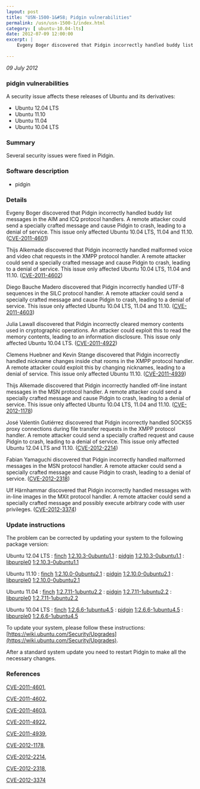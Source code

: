 ```yaml
---
layout: post
title: "USN-1500-1&#58; Pidgin vulnerabilities"
permalink: /usn/usn-1500-1/index.html
category: [ ubuntu-10.04-lts]
date: 2012-07-09 12:00:00
excerpt: |
    Evgeny Boger discovered that Pidgin incorrectly handled buddy list messages in the AIM and ICQ protocol handlers. A remote attacker could send a specially crafted message and cause Pidgin to crash, leading to a denial of service. This issue only affected Ubuntu 10.04 LTS, 11.04 and 11.10. ([CVE-2011-4601](http://people.ubuntu.com/~ubuntu-security/cve/CVE-2011-4601))
    
--- 
```

 
 

*09 July 2012*

### pidgin vulnerabilities

A security issue affects these releases of Ubuntu and its derivatives:

* Ubuntu 12.04 LTS
* Ubuntu 11.10
* Ubuntu 11.04
* Ubuntu 10.04 LTS

### Summary

Several security issues were fixed in Pidgin. 

### Software description

* pidgin 

### Details

Evgeny Boger discovered that Pidgin incorrectly handled buddy list messages in the AIM and ICQ protocol handlers. A remote attacker could send a specially crafted message and cause Pidgin to crash, leading to a denial of service. This issue only affected Ubuntu 10.04 LTS, 11.04 and 11.10. ([CVE-2011-4601](http://people.ubuntu.com/~ubuntu-security/cve/CVE-2011-4601))

Thijs Alkemade discovered that Pidgin incorrectly handled malformed voice and video chat requests in the XMPP protocol handler. A remote attacker could send a specially crafted message and cause Pidgin to crash, leading to a denial of service. This issue only affected Ubuntu 10.04 LTS, 11.04 and 11.10. ([CVE-2011-4602](http://people.ubuntu.com/~ubuntu-security/cve/CVE-2011-4602))

Diego Bauche Madero discovered that Pidgin incorrectly handled UTF-8 sequences in the SILC protocol handler. A remote attacker could send a specially crafted message and cause Pidgin to crash, leading to a denial of service. This issue only affected Ubuntu 10.04 LTS, 11.04 and 11.10. ([CVE-2011-4603](http://people.ubuntu.com/~ubuntu-security/cve/CVE-2011-4603))

Julia Lawall discovered that Pidgin incorrectly cleared memory contents used in cryptographic operations. An attacker could exploit this to read the memory contents, leading to an information disclosure. This issue only affected Ubuntu 10.04 LTS. ([CVE-2011-4922](http://people.ubuntu.com/~ubuntu-security/cve/CVE-2011-4922))

Clemens Huebner and Kevin Stange discovered that Pidgin incorrectly handled nickname changes inside chat rooms in the XMPP protocol handler. A remote attacker could exploit this by changing nicknames, leading to a denial of service. This issue only affected Ubuntu 11.10. ([CVE-2011-4939](http://people.ubuntu.com/~ubuntu-security/cve/CVE-2011-4939))

Thijs Alkemade discovered that Pidgin incorrectly handled off-line instant messages in the MSN protocol handler. A remote attacker could send a specially crafted message and cause Pidgin to crash, leading to a denial of service. This issue only affected Ubuntu 10.04 LTS, 11.04 and 11.10. ([CVE-2012-1178](http://people.ubuntu.com/~ubuntu-security/cve/CVE-2012-1178))

José Valentín Gutiérrez discovered that Pidgin incorrectly handled SOCKS5 proxy connections during file transfer requests in the XMPP protocol handler. A remote attacker could send a specially crafted request and cause Pidgin to crash, leading to a denial of service. This issue only affected Ubuntu 12.04 LTS and 11.10. ([CVE-2012-2214](http://people.ubuntu.com/~ubuntu-security/cve/CVE-2012-2214))

Fabian Yamaguchi discovered that Pidgin incorrectly handled malformed messages in the MSN protocol handler. A remote attacker could send a specially crafted message and cause Pidgin to crash, leading to a denial of service. ([CVE-2012-2318](http://people.ubuntu.com/~ubuntu-security/cve/CVE-2012-2318))

Ulf Härnhammar discovered that Pidgin incorrectly handled messages with in-line images in the MXit protocol handler. A remote attacker could send a specially crafted message and possibly execute arbitrary code with user privileges. ([CVE-2012-3374](http://people.ubuntu.com/~ubuntu-security/cve/CVE-2012-3374)) 

### Update instructions

The problem can be corrected by updating your system to the following package version:

Ubuntu 12.04 LTS
 : [finch](https://launchpad.net/ubuntu/+source/pidgin) <span> [1:2.10.3-0ubuntu1.1](https://launchpad.net/ubuntu/+source/pidgin/1:2.10.3-0ubuntu1.1) </span> 
 : [pidgin](https://launchpad.net/ubuntu/+source/pidgin) <span> [1:2.10.3-0ubuntu1.1](https://launchpad.net/ubuntu/+source/pidgin/1:2.10.3-0ubuntu1.1) </span> 
 : [libpurple0](https://launchpad.net/ubuntu/+source/pidgin) <span> [1:2.10.3-0ubuntu1.1](https://launchpad.net/ubuntu/+source/pidgin/1:2.10.3-0ubuntu1.1) </span> 

Ubuntu 11.10
 : [finch](https://launchpad.net/ubuntu/+source/pidgin) <span> [1:2.10.0-0ubuntu2.1](https://launchpad.net/ubuntu/+source/pidgin/1:2.10.0-0ubuntu2.1) </span> 
 : [pidgin](https://launchpad.net/ubuntu/+source/pidgin) <span> [1:2.10.0-0ubuntu2.1](https://launchpad.net/ubuntu/+source/pidgin/1:2.10.0-0ubuntu2.1) </span> 
 : [libpurple0](https://launchpad.net/ubuntu/+source/pidgin) <span> [1:2.10.0-0ubuntu2.1](https://launchpad.net/ubuntu/+source/pidgin/1:2.10.0-0ubuntu2.1) </span> 

Ubuntu 11.04
 : [finch](https://launchpad.net/ubuntu/+source/pidgin) <span> [1:2.7.11-1ubuntu2.2](https://launchpad.net/ubuntu/+source/pidgin/1:2.7.11-1ubuntu2.2) </span> 
 : [pidgin](https://launchpad.net/ubuntu/+source/pidgin) <span> [1:2.7.11-1ubuntu2.2](https://launchpad.net/ubuntu/+source/pidgin/1:2.7.11-1ubuntu2.2) </span> 
 : [libpurple0](https://launchpad.net/ubuntu/+source/pidgin) <span> [1:2.7.11-1ubuntu2.2](https://launchpad.net/ubuntu/+source/pidgin/1:2.7.11-1ubuntu2.2) </span> 

Ubuntu 10.04 LTS
 : [finch](https://launchpad.net/ubuntu/+source/pidgin) <span> [1:2.6.6-1ubuntu4.5](https://launchpad.net/ubuntu/+source/pidgin/1:2.6.6-1ubuntu4.5) </span> 
 : [pidgin](https://launchpad.net/ubuntu/+source/pidgin) <span> [1:2.6.6-1ubuntu4.5](https://launchpad.net/ubuntu/+source/pidgin/1:2.6.6-1ubuntu4.5) </span> 
 : [libpurple0](https://launchpad.net/ubuntu/+source/pidgin) <span> [1:2.6.6-1ubuntu4.5](https://launchpad.net/ubuntu/+source/pidgin/1:2.6.6-1ubuntu4.5) </span> 

To update your system, please follow these instructions: [https://wiki.ubuntu.com/Security/Upgrades](https://wiki.ubuntu.com/Security/Upgrades).

After a standard system update you need to restart Pidgin to make all the necessary changes. 

### References

 
 [CVE-2011-4601](http://people.ubuntu.com/~ubuntu-security/cve/CVE-2011-4601), 

 [CVE-2011-4602](http://people.ubuntu.com/~ubuntu-security/cve/CVE-2011-4602), 

 [CVE-2011-4603](http://people.ubuntu.com/~ubuntu-security/cve/CVE-2011-4603), 

 [CVE-2011-4922](http://people.ubuntu.com/~ubuntu-security/cve/CVE-2011-4922), 

 [CVE-2011-4939](http://people.ubuntu.com/~ubuntu-security/cve/CVE-2011-4939), 

 [CVE-2012-1178](http://people.ubuntu.com/~ubuntu-security/cve/CVE-2012-1178), 

 [CVE-2012-2214](http://people.ubuntu.com/~ubuntu-security/cve/CVE-2012-2214), 

 [CVE-2012-2318](http://people.ubuntu.com/~ubuntu-security/cve/CVE-2012-2318), 

 [CVE-2012-3374](http://people.ubuntu.com/~ubuntu-security/cve/CVE-2012-3374)
 


